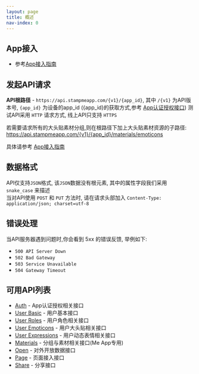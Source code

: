 ```yaml
---
layout: page
title: 概述
nav-index: 0
---
```

App接入
----------------

* 参考[App接入指南](/app/link/)

发起API请求
----------------

**API根路径** - `https://api.stampmeapp.com/{v1}/{app_id}`, 其中 `/{v1}` 为API版本号, `{app_id}` 为设备的app_id
({app_id}的获取方式,参考 [App认证授权接口](/app/auth/)) 
测试API采用 `HTTP` 请求方式, 线上API只支持 `HTTPS`  

若需要请求所有的大头贴素材分组,则在根路径下加上大头贴素材资源的子路径:   https://api.stampmeapp.com/{v1}/{app_id}/materials/emoticons

具体请参考 [App接入指南](/app/link/)


数据格式
-----------------

API仅支持`JSON`格式, 该`JSON`数据没有根元素, 其中的属性字段我们采用 `snake_case` 来描述  
当对API使用 `POST` 和 `PUT` 方法时, 请在请求头部加入 `Content-Type: application/json; charset=utf-8`  


错误处理
---------------

当API服务器遇到问题时,你会看到 5xx 的错误反馈, 举例如下:  

* `500 API Server Down`  
* `502 Bad Gateway`  
* `503 Service Unavailable`  
* `504 Gateway Timeout`  

可用API列表
-----------------

* [Auth](/app/auth/) - App认证授权相关接口
* [User Basic](/user/basic/) - 用户基本接口
* [User Roles](/user/roles/) - 用户角色相关接口
* [User Emoticons](/user/emoticons/) - 用户大头贴相关接口
* [User Expressions](/user/expressions/) - 用户动态表情相关接口
* [Materials](/materials/) - 分组与素材相关接口(Me App专用)
* [Open](/open/) - 对外开放数据接口
* [Page](/page/) - 页面接入接口
* [Share](/share/) - 分享接口

